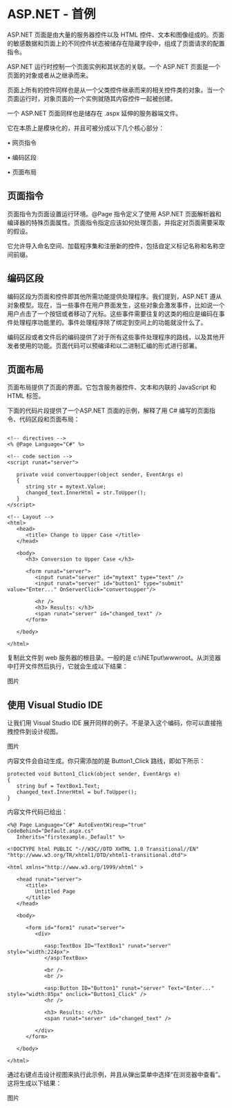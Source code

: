 # ASP.NET - 首例

ASP.NET 页面是由大量的服务器控件以及 HTML 控件、文本和图像组成的。页面的敏感数据和页面上的不同控件状态被储存在隐藏字段中，组成了页面请求的配置指令。

ASP.NET 运行时控制一个页面实例和其状态的关联。一个 ASP.NET 页面是一个页面的对象或者从之继承而来。

页面上所有的控件同样也是从一个父类控件继承而来的相关控件类的对象。当一个页面运行时，对象页面的一个实例就随其内容控件一起被创建。

一个 ASP.NET 页面同样也是储存在 .aspx 延伸的服务器端文件。

它在本质上是模块化的，并且可被分成以下几个核心部分：

•	网页指令

•	编码区段

•	页面布局

## 页面指令

页面指令为页面设置运行环境。@Page 指令定义了使用 ASP.NET 页面解析器和编译器的特殊页面属性。页面指令指定应该如何处理页面，并指定对页面需要采取的假设。

它允许导入命名空间、加载程序集和注册新的控件，包括自定义标记名称和名称空间前缀。

## 编码区段

编码区段为页面和控件即其他所需功能提供处理程序。我们提到，ASP.NET 遵从对象模型。现在，当一些事件在用户界面发生，这些对象会激发事件，比如说一个用户点击了一个按钮或者移动了光标。这些事件需要往复的这类的相应是编码在事件处理程序功能里的。事件处理程序除了绑定到空间上的功能就没什么了。

编码区段或者文件后的编码提供了对于所有这些事件处理程序的路线，以及其他开发者使用的功能。页面代码可以预编译和以二进制汇编的形式进行部署。

## 页面布局

页面布局提供了页面的界面。它包含服务器控件、文本和内联的 JavaScript 和 HTML 标签。

下面的代码片段提供了一个ASP.NET 页面的示例，解释了用 C# 编写的页面指令、代码区段和页面布局：

```

<!-- directives -->
<% @Page Language="C#" %>

<!-- code section -->
<script runat="server">

   private void convertoupper(object sender, EventArgs e)
   {
      string str = mytext.Value;
      changed_text.InnerHtml = str.ToUpper();
   }
</script>

<!-- Layout -->
<html>
   <head> 
      <title> Change to Upper Case </title> 
   </head>
   
   <body>
      <h3> Conversion to Upper Case </h3>
      
      <form runat="server">
         <input runat="server" id="mytext" type="text" />
         <input runat="server" id="button1" type="submit" value="Enter..." OnServerClick="convertoupper"/>
         
         <hr />
         <h3> Results: </h3>
         <span runat="server" id="changed_text" />
      </form>
      
   </body>
   
</html>

```

复制此文件到 web 服务器的根目录。一般的是 c:\iNETput\wwwroot。从浏览器中打开文件然后执行，它就会生成以下结果：

图片

## 使用 Visual Studio IDE

让我们用 Visual Studio IDE 展开同样的例子。不是录入这个编码，你可以直接拖拽控件到设计视图。

图片

内容文件会自动生成。你只需添加的是 Button1_Click 路线，即如下所示：

```
protected void Button1_Click(object sender, EventArgs e)
{
   string buf = TextBox1.Text;
   changed_text.InnerHtml = buf.ToUpper();
}
```

内容文件代码已给出：

```
<%@ Page Language="C#" AutoEventWireup="true" CodeBehind="Default.aspx.cs" 
   Inherits="firstexample._Default" %>

<!DOCTYPE html PUBLIC "-//W3C//DTD XHTML 1.0 Transitional//EN" "http://www.w3.org/TR/xhtml1/DTD/xhtml1-transitional.dtd">

<html xmlns="http://www.w3.org/1999/xhtml" >

   <head runat="server">
      <title>
         Untitled Page
      </title>
   </head>
   
   <body>
   
      <form id="form1" runat="server">
         <div>
         
            <asp:TextBox ID="TextBox1" runat="server" style="width:224px">
            </asp:TextBox>
            
            <br />
            <br />
            
            <asp:Button ID="Button1" runat="server" Text="Enter..." style="width:85px" onclick="Button1_Click" />
            <hr />
            
            <h3> Results: </h3>
            <span runat="server" id="changed_text" />
            
         </div>
      </form>
      
   </body>
   
</html>
```

通过右键点击设计视图来执行此示例，并且从弹出菜单中选择“在浏览器中查看”。这将生成以下结果：

图片



